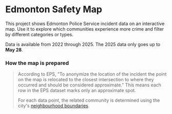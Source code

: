 # Edmonton Safety Map

This project shows Edmonton Police Service incident data on an interactive map. Use it to explore which communities experience more crime and filter by different categories or types.

Data is available from 2022 through 2025. The 2025 data only goes up to **May 28**.

### How the map is prepared

> According to EPS, "To anonymize the location of the incident the point on the map is relocated to the closest intersection to where they occurred and should be considered approximate." This means each row in the EPS dataset marks only an approximate spot.
>
> For each data point, the related community is determined using the city's [neighbourhood boundaries](https://data.edmonton.ca/dataset/Neighbourhood-Boundaries-2019/xu6q-xcmj/about_data).

